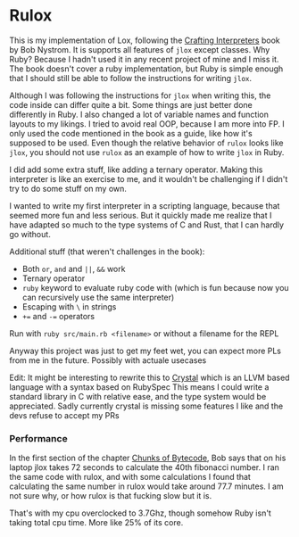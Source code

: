# Rulox

This is my implementation of Lox, following the [Crafting Interpreters](http://craftinginterpreters.com/) book by Bob Nystrom.
It is supports all features of `jlox` except classes.
Why Ruby? Because I hadn't used it in any recent project of mine and I miss it.
The book doesn't cover a ruby implementation,
but Ruby is simple enough that I should still be able to follow the instructions for writing `jlox`.

Although I was following the instructions for `jlox` when writing this, the code inside can differ quite a bit.
Some things are just better done differently in Ruby. I also changed a lot of variable names and function layouts to my likings.
I tried to avoid real OOP, because I am more into FP. I only used the code mentioned in the book as a guide, like how it's supposed to be used.
Even though the relative behavior of `rulox` looks like `jlox`, you should not use `rulox` as an example of how to write `jlox` in Ruby.

I did add some extra stuff, like adding a ternary operator.
Making this interpreter is like an exercise to me,
and it wouldn't be challenging if I didn't try to do some stuff on my own.

I wanted to write my first interpreter in a scripting language, because that seemed more fun and less serious.
But it quickly made me realize that I have adapted so much to the type systems of C and Rust, that I can hardly go without.

Additional stuff (that weren't challenges in the book):
* Both `or`, `and` and `||`, `&&` work
* Ternary operator
* `ruby` keyword to evaluate ruby code with (which is fun because now you can recursively use the same interpreter)
* Escaping with `\` in strings
* `+=` and `-=` operators

Run with `ruby src/main.rb <filename>` or without a filename for the REPL

Anyway this project was just to get my feet wet, you can expect more PLs from me in the future. Possibly with actuale usecases

Edit:
It might be interesting to rewrite this to [Crystal](https://crystal-lang.org/) which is an LLVM based language with a syntax based on RubySpec
This means I could write a standard library in C with relative ease, and the type system would be appreciated.
Sadly currently crystal is missing some features I like and the devs refuse to accept my PRs

### Performance
In the first section of the chapter [Chunks of Bytecode](http://craftinginterpreters.com/chunks-of-bytecode.html), Bob says that on his laptop jlox takes 72 seconds to calculate the 40th fibonacci number. I ran the same code with rulox, and with some calculations I found that calculating the same number in rulox would take around 77.7 minutes. I am not sure why, or how rulox is that fucking slow but it is.

That's with my cpu overclocked to 3.7Ghz, though somehow Ruby isn't taking total cpu time. More like 25% of its core.
